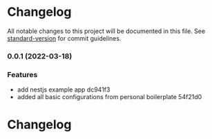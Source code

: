 # Changelog

All notable changes to this project will be documented in this file. See [standard-version](https://github.com/conventional-changelog/standard-version) for commit guidelines.

### 0.0.1 (2022-03-18)

### Features

- add nestjs example app dc941f3
- added all basic configurations from personal boilerplate 54f21d0

# Changelog

